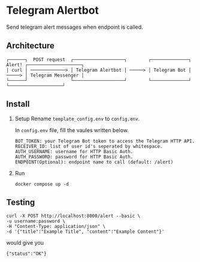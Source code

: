 # Telegram Alertbot

Send telegram alert messages when endpoint is called.

## Architecture
```
┌──────┐  POST request  ┌───────────────────┐        ┌──────────────┐ Alert! ┌────────────────────┐
│ curl │ ─────────────> │ Telegram Alertbot │ ─────> │ Telegram Bot │ ─────> │ Telegram Messenger │
└──────┘                └───────────────────┘        └──────────────┘        └────────────────────┘
```

## Install
1. Setup
    Rename `template_config.env` to `config.env`.
    
    In `config.env` file, fill the vaules written below.
    ```
    BOT_TOKEN: your Telegram Bot token to access the Telegram HTTP API.
    RECEIVER_ID: list of user id's seperated by whitespace.
    AUTH_USERNAME: username for HTTP Basic Auth.
    AUTH_PASSWORD: password for HTTP Basic Auth.
    ENDPOINT(Optional): endpoint name to call (default: /alert)
    ```
2. Run
   
    `docker compose up -d`

## Testing
```
curl -X POST http://localhost:8000/alert --basic \
-u username:password \
-H "Content-Type: application/json" \
-d '{"title":"Example Title", "content":"Example Content"}'
```
would give you

`{"status":"OK"}`
